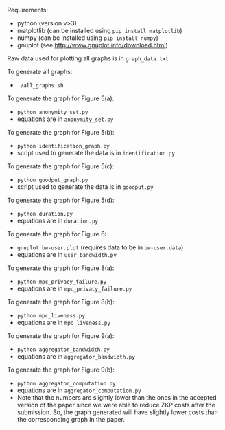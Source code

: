 Requirements:
- python (version v>3)
- matplotlib (can be installed using `pip install matplotlib`)
- numpy (can be installed using `pip install numpy`)
- gnuplot (see http://www.gnuplot.info/download.html)

Raw data used for plotting all graphs is in `graph_data.txt`

To generate all graphs:
- `./all_graphs.sh`

To generate the graph for Figure 5(a):
- `python anonymity_set.py`
- equations are in `anonymity_set.py`

To generate the graph for Figure 5(b):
- `python identification_graph.py`
- script used to generate the data is in `identification.py`

To generate the graph for Figure 5(c):
- `python goodput_graph.py`
- script used to generate the data is in `goodput.py`

To generate the graph for Figure 5(d):
- `python duration.py`
- equations are in `duration.py`

To generate the graph for Figure 6:
- `gnuplot bw-user.plot` (requires data to be in `bw-user.data`)
-  equations are in `user_bandwidth.py`

To generate the graph for Figure 8(a):
- `python mpc_privacy_failure.py`
- equations are in `mpc_privacy_failure.py`

To generate the graph for Figure 8(b):
- `python mpc_liveness.py`
- equations are in `mpc_liveness.py`

To generate the graph for Figure 9(a):
- `python aggregator_bandwidth.py`
- equations are in `aggregator_bandwidth.py`

To generate the graph for Figure 9(b):
- `python aggregator_computation.py`
- equations are in `aggregator_computation.py`
- Note that the numbers are slightly lower than the ones in the accepted version of the paper
  since we were able to reduce ZKP costs after the submission. So, the graph generated will have slightly
  lower costs than the corresponding graph in the paper.
